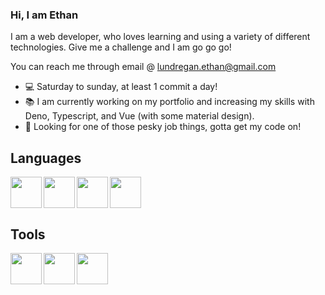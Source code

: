 ### Hi, I am Ethan

I am a web developer, who loves learning and using a variety of different technologies. Give me a challenge and I am go go go!

You can reach me through email @ lundregan.ethan@gmail.com

* 💻 Saturday to sunday, at least 1 commit a day!
* 📚 I am currently working on my portfolio and increasing my skills with Deno, Typescript, and Vue (with some material design).
* 🏢 Looking for one of those pesky job things, gotta get my code on!

## Languages

<img align="left" width="50" src="https://cdn.jsdelivr.net/npm/programming-languages-logos/src/html/html.png">
<img align="left" width="50" src="https://cdn.jsdelivr.net/npm/programming-languages-logos/src/css/css.png">
<img align="left" width="50" src="https://cdn.jsdelivr.net/npm/programming-languages-logos/src/javascript/javascript.png">
<img align="" width="50" src="https://cdn.jsdelivr.net/npm/programming-languages-logos/src/typescript/typescript.png">

## Tools

<img align="left" width="50" src="https://upload.wikimedia.org/wikipedia/commons/thumb/9/95/Vue.js_Logo_2.svg/1184px-Vue.js_Logo_2.svg.png">
<img align="left" width="50" src="https://github.githubassets.com/images/modules/logos_page/GitHub-Mark.png">
<img align="left" width="50" src="https://upload.wikimedia.org/wikipedia/commons/8/84/Deno.svg">
